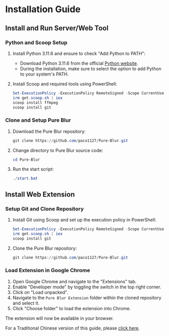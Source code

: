 # Installation Guide

## Install and Run Server/Web Tool

### Python and Scoop Setup
1. Install Python 3.11.6 and ensure to check "Add Python to PATH":
    - Download Python 3.11.6 from the official [Python website](https://www.python.org/downloads/).
    - During the installation, make sure to select the option to add Python to your system's PATH.

2. Install Scoop and required tools using PowerShell:
    ```powershell
    Set-ExecutionPolicy -ExecutionPolicy RemoteSigned -Scope CurrentUser
    irm get.scoop.sh | iex
    scoop install ffmpeg
    scoop install git
    ```

### Clone and Setup Pure Blur
1. Download the Pure Blur repository:
    ```powershell
    git clone https://github.com/paco1127/Pure-Blur.git
    ```

2. Change directory to Pure Blur source code:
    ```powershell
    cd Pure-Blur
    ```

3. Run the start script:
    ```powershell
    ./start.bat
    ```

## Install Web Extension

### Setup Git and Clone Repository
1. Install Git using Scoop and set up the execution policy in PowerShell:
    ```powershell
    Set-ExecutionPolicy -ExecutionPolicy RemoteSigned -Scope CurrentUser
    irm get.scoop.sh | iex
    scoop install git
    ```

2. Clone the Pure Blur repository:
    ```powershell
    git clone https://github.com/paco1127/Pure-Blur.git
    ```

### Load Extension in Google Chrome
1. Open Google Chrome and navigate to the "Extensions" tab.
2. Enable "Developer mode" by toggling the switch in the top right corner.
3. Click on "Load unpacked".
4. Navigate to the `Pure Blur Extension` folder within the cloned repository and select it.
5. Click "Choose folder" to load the extension into Chrome.

The extension will now be available in your browser.


For a Traditional Chinese version of this guide, please [click here](#README(ch).md).
